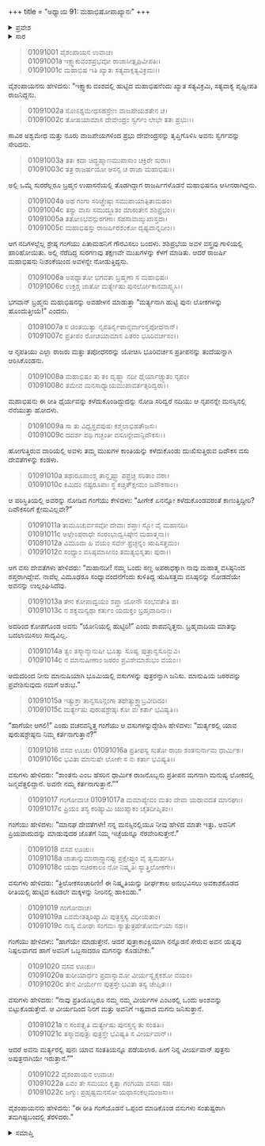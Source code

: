 +++
title = "ಅಧ್ಯಾಯ 91: ಮಹಾಭಿಷೋಪಾಖ್ಯಾನಃ"
+++

<details><summary>ಪ್ರವೇಶ</summary>


।।   ಓಂ ಓಂ ನಮೋ ನಾರಾಯಣಾಯ।।   ಶ್ರೀ ವೇದವ್ಯಾಸಾಯ ನಮಃ ।।

ಶ್ರೀ ಕೃಷ್ಣದ್ವೈಪಾಯನ ವೇದವ್ಯಾಸ ವಿರಚಿತ  

**ಶ್ರೀ ಮಹಾಭಾರತ**

**ಆದಿ ಪರ್ವ**

**ಸಂಭವ ಪರ್ವ**

**ಅಧ್ಯಾಯ 91**

</details>


<details><summary>ಸಾರ</summary>

ಸ್ವರ್ಗವನ್ನು ಸೇರಿದ್ದ ಇಕ್ಷ್ವಾಕುವಂಶದ ಮಹಾಭಿಷನು ಗಂಗೆಯನ್ನು ಮೋಹಿಸಿದುದಕ್ಕಾಗಿ ಪಿತಾಮಹನಿಂದ ಶಪಿಸಲ್ಪಟ್ಟು ಕುರುವಂಶದಲ್ಲಿ ಪ್ರತೀಪನ ಮಗ ಶಂತನುವಾಗಿ ಜನಿಸಿದುದು (1-7). ವಸಿಷ್ಠನಿಂದ ಭೂಮಿಯಲ್ಲಿ ಜನ್ಮತಾಳಿ ಎಂದು ಶಾಪಗ್ರಸ್ಥರಾದ ಅಷ್ಟವಸುಗಳು ಮನುಷ್ಯ ಯೋನಿಯನ್ನು ತಿರಸ್ಕರಿಸಿ ತಮ್ಮ ತಾಯಿಯಾಗಬೇಕೆಂದು ಗಂಗೆಯಲ್ಲಿ ಕೇಳಿಕೊಳ್ಳುವುದು, ಶಂತನುವನ್ನು ಕರ್ತನನ್ನಾಗಿ ಆರಿಸಿಕೊಳ್ಳುವುದು (8-17). ಹುಟ್ಟಿದ ಕೂಡಲೇ ಅವರಿಗೆ ಮನುಷ್ಯ ಜೀವದಿಂದ ಮುಕ್ತಗೊಳಿಸಬೇಕೆಂದು ವಸುಗಳು ಕೇಳಲು, ಶಂತನುವಿಗೋಸ್ಕರ ಎಂಟರಲ್ಲಿ ಒಬ್ಬನನ್ನು ಉಳಿಸುವೆನೆಂದು ಗಂಗೆಯು ಒಪ್ಪಿಕೊಳ್ಳುವುದು (18-22).

</details>


> 01091001 ವೈಶಂಪಾಯನ ಉವಾಚ।  
01091001a ಇಕ್ಷ್ವಾಕುವಂಶಪ್ರಭವೋ ರಾಜಾಸೀತ್ಪೃಥಿವೀಪತಿಃ।   
01091001c ಮಹಾಭಿಷ ಇತಿ ಖ್ಯಾತಃ ಸತ್ಯವಾಕ್ಸತ್ಯವಿಕ್ರಮಃ।।

ವೈಶಂಪಾಯನನು ಹೇಳಿದನು: “ಇಕ್ಷ್ವಾಕು ವಂಶದಲ್ಲಿ ಹುಟ್ಟಿದ ಮಹಾಭಿಷನೆಂದು ಖ್ಯಾತ ಸತ್ಯವಿಕ್ರಮಿ, ಸತ್ಯವಾಕ್ಯ ಪೃಥ್ವೀಪತಿ ರಾಜನಿದ್ದನು.

> 01091002a ಸೋಽಶ್ವಮೇಧಸಹಸ್ರೇಣ ವಾಜಪೇಯಶತೇನ ಚ।  
01091002c ತೋಷಯಾಮಾಸ ದೇವೇಂದ್ರಂ ಸ್ವರ್ಗಂ ಲೇಭೇ ತತಃ ಪ್ರಭುಃ।।

ಸಾವಿರ ಅಶ್ವಮೇಧ ಮತ್ತು ನೂರು ವಾಜಪೇಯಗಳಿಂದ ಪ್ರಭು ದೇವೇಂದ್ರನನ್ನು ತೃಪ್ತಿಗೊಳಿಸಿ ಅವನು ಸ್ವರ್ಗವನ್ನು ಸೇರಿದನು.

> 01091003a ತತಃ ಕದಾ ಚಿದ್ಬ್ರಹ್ಮಾಣಮುಪಾಸಾಂ ಚಕ್ರಿರೇ ಸುರಾಃ।  
01091003c ತತ್ರ ರಾಜರ್ಷಯೋ ಆಸನ್ಸ ಚ ರಾಜಾ ಮಹಾಭಿಷಃ।।

ಅಲ್ಲಿ ಒಮ್ಮೆ ಸುರರೆಲ್ಲರೂ ಬ್ರಹ್ಮನ ಉಪಾಸನೆಯಲ್ಲಿ ತೊಡಗಿದ್ದಾಗ ರಾಜರ್ಷಿಗಳೊಡನೆ ಮಹಾಭಿಷನೂ ಆಸೀನರಾಗಿದ್ದನು.

> 01091004a ಅಥ ಗಂಗಾ ಸರಿಚ್ಛ್ರೇಷ್ಠಾ ಸಮುಪಾಯಾತ್ಪಿತಾಮಹಂ।  
01091004c ತಸ್ಯಾ ವಾಸಃ ಸಮುದ್ಧೂತಂ ಮಾರುತೇನ ಶಶಿಪ್ರಭಂ।।  
01091005a ತತೋಽಭವನ್ಸುರಗಣಾಃ ಸಹಸಾವಾಙ್ಮುಖಾಸ್ತದಾ।  
01091005c ಮಹಾಭಿಷಸ್ತು ರಾಜರ್ಷಿರಶಂಕೋ ದೃಷ್ಟವಾನ್ನದೀಂ।।

ಆಗ ನದಿಗಳಲ್ಲೆಲ್ಲ ಶ್ರೇಷ್ಠ ಗಂಗೆಯು ಪಿತಾಮಹನಿಗೆ ಗೌರವಿಸಲು ಬಂದಳು. ಶಶಿಪ್ರಭೆಯ ಅವಳ ವಸ್ತ್ರವು ಗಾಳಿಯಲ್ಲಿ ಹಾರಿಹೋಯಿತು. ಅಲ್ಲಿ ನೆರೆದಿದ್ದ ಸುರಗಣವು ತಕ್ಷಣವೇ ಮುಖಗಳನ್ನು ಕೆಳಗೆ ಮಾಡಿತು. ಆದರೆ ರಾಜರ್ಷಿ ಮಹಾಭಿಷನು ನಿಃಶಂಕೆಯಿಂದ ಅವಳನ್ನೇ ನೋಡುತ್ತಿದ್ದನು.

> 01091006a ಅಪಧ್ಯಾತೋ ಭಗವತಾ ಬ್ರಹ್ಮಣಾ ಸ ಮಹಾಭಿಷಃ।  
01091006c ಉಕ್ತಶ್ಚ ಜಾತೋ ಮರ್ತ್ಯೇಷು ಪುನರ್ಲೋಕಾನವಾಪ್ಸ್ಯಸಿ।।

ಭಗವಾನ್ ಬ್ರಹ್ಮನು ಮಹಾಭಿಷನನ್ನು ಅವಹೇಳನ ಮಾಡುತ್ತಾ “ಮರ್ತ್ಯನಾಗಿ ಹುಟ್ಟಿ ಪುನಃ ಲೋಕಗಳನ್ನು ಹೊಂದುತ್ತೀಯೆ!” ಎಂದನು.

> 01091007a ಸ ಚಿಂತಯಿತ್ವಾ ನೃಪತಿರ್ನೃಪಾನ್ಸರ್ವಾಂಸ್ತಪೋಧನಾನ್।  
01091007c ಪ್ರತೀಪಂ ರೋಚಯಾಮಾಸ ಪಿತರಂ ಭೂರಿವರ್ಚಸಂ।।

ಆ ನೃಪತಿಯು ಎಲ್ಲಾ ರಾಜರು ಮತ್ತು ತಪೋಧನರನ್ನು ಯೋಚಿಸಿ ಭೂರಿವರ್ಚಸ ಪ್ರತೀಪನನ್ನು ತಂದೆಯನ್ನಾಗಿ ಆರಿಸಿಕೊಂಡನು.

> 01091008a ಮಹಾಭಿಷಂ ತು ತಂ ದೃಷ್ಟ್ವಾ ನದೀ ಧೈರ್ಯಾಚ್ಚ್ಯುತಂ ನೃಪಂ।  
01091008c ತಮೇವ ಮನಸಾಧ್ಯಾಯಮುಪಾವರ್ತತ್ಸರಿದ್ವರಾ।।

ಮಹಾಭಿಷನು ಈ ರೀತಿ ಧೈರ್ಯವನ್ನು ಕಳೆದುಕೊಂಡಿದ್ದುದನ್ನು ನೋಡಿ ಸರಿದ್ವರೆ ನದಿಯು ಆ ನೃಪನನ್ನೇ ಮನಸ್ಸಿನಲ್ಲಿ ನೆನೆಯುತ್ತಾ ಹೋದಳು.

> 01091009a ಸಾ ತು ವಿಧ್ವಸ್ತವಪುಷಃ ಕಶ್ಮಲಾಭಿಹತೌಜಸಃ।  
01091009c ದದರ್ಶ ಪಥಿ ಗಚ್ಛಂತೀ ವಸೂನ್ದೇವಾನ್ದಿವೌಕಸಃ।।

ಹೋಗುತ್ತಿರುವ ದಾರಿಯಲ್ಲಿ ಅವಳು ತಮ್ಮ ಮುಖಗಳ ಕಾಂತಿಯನ್ನು ಕಳೆದುಕೊಂಡು ದುಃಖಿಸುತ್ತಿರುವ ದಿವೌಕಸ ವಸು ದೇವತೆಗಳನ್ನು ಕಂಡಳು.

> 01091010a ತಥಾರೂಪಾಂಶ್ಚ ತಾನ್ದೃಷ್ಟ್ವಾ ಪಪ್ರಚ್ಛ ಸರಿತಾಂ ವರಾ।  
01091010c ಕಿಮಿದಂ ನಷ್ಟರೂಪಾಃ ಸ್ಥ ಕಚ್ಚಿತ್ಕ್ಷೇಮಂ ದಿವೌಕಸಾಂ।।

ಆ ಪರಿಸ್ಥಿತಿಯಲ್ಲಿ ಅವರನ್ನು ನೋಡಿದ ಗಂಗೆಯು ಕೇಳಿದಳು: “ಹೀಗೇಕೆ ಏನನ್ನೋ ಕಳೆದುಕೊಂಡವರಂತೆ ಕಾಣುತ್ತಿದ್ದೀರಿ? ದಿವೌಕಸರಿಗೆ ಕ್ಷೇಮವಿಲ್ಲವೇ?”

> 01091011a ತಾಮೂಚುರ್ವಸವೋ ದೇವಾಃ ಶಪ್ತಾಃ ಸ್ಮೋ ವೈ ಮಹಾನದಿ।  
01091011c ಅಲ್ಪೇಽಪರಾಧೇ ಸಂರಂಭಾದ್ವಸಿಷ್ಠೇನ ಮಹಾತ್ಮನಾ।।   
01091012a ವಿಮೂದಾ ಹಿ ವಯಂ ಸರ್ವೇ ಪ್ರಚ್ಛನ್ನಂ ಋಷಿಸತ್ತಮಂ।  
01091012c ಸಂಧ್ಯಾಂ ವಸಿಷ್ಠಮಾಸೀನಂ ತಮತ್ಯಭಿಸೃತಾಃ ಪುರಾ।।

ಆಗ ವಸು ದೇವತೆಗಳು ಹೇಳಿದರು: “ಮಹಾನದೀ! ನಮ್ಮ ಒಂದು ಸಣ್ಣ ಅಪರಾಧಕ್ಕಾಗಿ ನಾವು ಮಹಾತ್ಮ ವಸಿಷ್ಠನಿಂದ ಶಪ್ತರಾಗಿದ್ದೇವೆ. ನಾವೆಲ್ಲ ವಿಮೂಢರೂ ಸಂಧ್ಯಾವಂದನೆಗೆಂದು ಕುಳಿತಿದ್ದ ಋಷಿಸತ್ತಮ ವಸಿಷ್ಠನನ್ನು ನೋಡದೆಯೇ ಅವನನ್ನು ಉಲ್ಲಂಘಿಸಿದೆವು.

> 01091013a ತೇನ ಕೋಪಾದ್ವಯಂ ಶಪ್ತಾ ಯೋನೌ ಸಂಭವತೇತಿ ಹ।  
01091013c ನ ಶಕ್ಯಮನ್ಯಥಾ ಕರ್ತುಂ ಯದುಕ್ತಂ ಬ್ರಹ್ಮವಾದಿನಾ।।

ಅದರಿಂದ ಕೋಪಗೊಂಡ ಅವನು “ಯೋನಿಯಲ್ಲಿ ಹುಟ್ಟಿರಿ!” ಎಂದು ಶಾಪವನ್ನಿತ್ತನು. ಬ್ರಹ್ಮವಾದಿಯ ಮಾತನ್ನು ಬದಲಾಯಿಸಲು ಸಾದ್ಯವಿಲ್ಲ.

> 01091014a ತ್ವಂ ತಸ್ಮಾನ್ಮಾನುಷೀ ಭೂತ್ವಾ ಸೂಷ್ವ ಪುತ್ರಾನ್ವಸೂನ್ಭುವಿ।  
01091014c ನ ಮಾನುಷೀಣಾಂ ಜಠರಂ ಪ್ರವಿಶೇಮಾಶುಭಂ ವಯಂ।।

ಆದುದರಿಂದ ನೀನು ಮಾನುಷಿಯಾಗಿ ಭೂಮಿಯಲ್ಲಿ ವಸುಗಳನ್ನು ಪುತ್ರರನ್ನಾಗಿ ಜನಿಸು. ಮಾನುಷಿಯ ಜಠರವನ್ನು ಪ್ರವೇಶಿಸುವುದು ನಮಗೆ ಅಶುಭ.”

> 01091015a ಇತ್ಯುಕ್ತಾ ತಾನ್ವಸೂನ್ಗಂಗಾ ತಥೇತ್ಯುಕ್ತ್ವಾಬ್ರವೀದಿದಂ।   
01091015c ಮರ್ತ್ಯೇಷು ಪುರುಷಶ್ರೇಷ್ಠಃ ಕೋ ವಃ ಕರ್ತಾ ಭವಿಷ್ಯತಿ।।

“ಹಾಗೆಯೇ ಆಗಲಿ!” ಎಂದು ವಚನವನ್ನಿತ್ತ ಗಂಗೆಯು ಆ ವಸುಗಳನ್ನುದ್ದೇಶಿಸಿ ಹೇಳಿದಳು: “ಮರ್ತ್ಯರಲ್ಲಿ ಯಾವ ಪುರುಷಶ್ರೇಷ್ಠನು ನಿಮ್ಮ ಕರ್ತನಾಗುತ್ತಾನೆ?”

> 01091016 ವಸವ ಊಚುಃ
01091016a ಪ್ರತೀಪಸ್ಯ ಸುತೋ ರಾಜಾ ಶಂತನುರ್ನಾಮ ಧಾರ್ಮಿಕಃ।  
01091016c ಭವಿತಾ ಮಾನುಷೇ ಲೋಕೇ ಸ ನಃ ಕರ್ತಾ ಭವಿಷ್ಯತಿ।।

ವಸುಗಳು ಹೇಳಿದರು: “ಶಾಂತನು ಎಂಬ ಹೆಸರಿನ ಧಾರ್ಮಿಕ ರಾಜನೊಬ್ಬನು ಪ್ರತೀಪನ ಮಗನಾಗಿ ಮನುಷ್ಯ ಲೋಕದಲ್ಲಿ ಜನ್ಮವೆತ್ತಲಿದ್ದಾನೆ. ಅವನೇ ನಮ್ಮ ಕರ್ತನಾಗುತ್ತಾನೆ.””

> 01091017 ಗಂಗೋವಾಚ
01091017a ಮಮಾಪ್ಯೇವಂ ಮತಂ ದೇವಾ ಯಥಾವದತ ಮಾನಘಾಃ।  
01091017c ಪ್ರಿಯಂ ತಸ್ಯ ಕರಿಷ್ಯಾಮಿ ಯುಷ್ಮಾಕಂ ಚೈತದೀಪ್ಶಿತಂ।।

ಗಂಗೆಯು ಹೇಳಿದಳು: “ಮಾನಘ ದೇವತೆಗಳೇ! ನನ್ನ ಮನಸ್ಸಿನಲ್ಲಿಯೂ ನೀವು ಹೇಳಿದ ಮಾತೇ ಇತ್ತು. ಅವನಿಗೆ ಪ್ರಿಯವಾದುದನ್ನು ಮಾಡುವುದರ ಜೊತೆಗೆ ನಿಮ್ಮ ಇಚ್ಛೆಯನ್ನೂ ನೆರವೇರಿಸುತ್ತೇನೆ.”

> 01091018 ವಸವ ಊಚುಃ।  
01091018a ಜಾತಾನ್ಕುಮಾರಾನ್ಸ್ವಾನಪ್ಸು ಪ್ರಕ್ಷೇಪ್ತುಂ ವೈ ತ್ವಮರ್ಹಸಿ।   
01091018c ಯಥಾ ನಚಿರಕಾಲಂ ನೋ ನಿಷ್ಕೃತಿಃ ಸ್ಯಾತ್ತ್ರಿಲೋಕಗೇ।।

ವಸುಗಳು ಹೇಳಿದರು: “ತ್ರಿಲೋಕಸಂಚಾರಿಣೀ! ಈ ನಿಷ್ಕೃತಿಯನ್ನು ದೀರ್ಘಕಾಲ ಅನುಭವಿಸಲು ಅವಕಾಶಕೊಡದ ರೀತಿಯಲ್ಲಿ ಹುಟ್ಟಿದ ಕೂಡಲೇ ಮಕ್ಕಳನ್ನು ನೀರಿನಲ್ಲಿ ಹಾಕಿಬಿಡು.”

> 01091019 ಗಂಗೋವಾಚ।  
01091019a ಏವಮೇತತ್ಕರಿಷ್ಯಾಮಿ ಪುತ್ರಸ್ತಸ್ಯ ವಿಧೀಯತಾಂ।  
01091019c ನಾಸ್ಯ ಮೋಘಃ ಸಂಗಮಃ ಸ್ಯಾತ್ಪುತ್ರಹೇತೋರ್ಮಯಾ ಸಹ।।

ಗಂಗೆಯು ಹೇಳಿದಳು: “ಹಾಗೆಯೇ ಮಾಡುತ್ತೇನೆ. ಆದರೆ ಪುತ್ರಾಕಾಂಕ್ಷಿಯಾಗಿ ನನ್ನೊಡನೆ ಸೇರುವ ಅವನ ಯತ್ನವು ನಿಷ್ಪಲವಾಗದ ಹಾಗೆ ಅವನಿಗೆ ಒಬ್ಬನಾದರೂ ಮಗನನ್ನು ಕೊಡಬೇಕು.”

> 01091020 ವಸವ ಊಚುಃ।  
01091020a ತುರೀಯಾರ್ಧಂ ಪ್ರದಾಸ್ಯಾಮೋ ವೀರ್ಯಸ್ಯೈಕೈಕಶೋ ವಯಂ।  
01091020c ತೇನ ವೀರ್ಯೇಣ ಪುತ್ರಸ್ತೇ ಭವಿತಾ ತಸ್ಯ ಚೇಪ್ಸಿತಃ।।

ವಸುಗಳು ಹೇಳಿದರು: “ನಾವು ಪ್ರತಿಯೊಬ್ಬರೂ ನಮ್ಮ ನಮ್ಮ ವೀರ್ಯಗಳ ಎಂಟರಲ್ಲಿ ಒಂದು ಅಂಶವನ್ನು ಬಿಟ್ಟುಕೊಡುತ್ತೇವೆ. ಆ ವೀರ್ಯದಿಂದ ನಿನಗೆ ಮತ್ತು ಅವನಿಗೆ ಇಷ್ಟವಾದ ಮಗನು ಜನಿಸುತ್ತಾನೆ.

> 01091021a ನ ಸಂಪತ್ಸ್ಯತಿ ಮರ್ತ್ಯೇಷು ಪುನಸ್ತಸ್ಯ ತು ಸಂತತಿಃ।  
01091021c ತಸ್ಮಾದಪುತ್ರಃ ಪುತ್ರಸ್ತೇ ಭವಿಷ್ಯತಿ ಸ ವೀರ್ಯವಾನ್।।

ಆದರೆ ಅವನು ಮರ್ತ್ಯರಲ್ಲಿ ಪುನಃ ಯಾವ ಸಂತತಿಯನ್ನೂ ಪಡೆಯಲಾರ. ಹೀಗೆ ನಿನ್ನ ವೀರ್ಯವಾನ್ ಪುತ್ರನು ಅಪುತ್ರನಾಗಿಯೇ ಇರುತ್ತಾನೆ.””

> 01091022 ವೈಶಂಪಾಯನ ಉವಾಚ।  
01091022a ಏವಂ ತೇ ಸಮಯಂ ಕೃತ್ವಾ ಗಂಗಯಾ ವಸವಃ ಸಹ।  
01091022c ಜಗ್ಮುಃ ಪ್ರಹೃಷ್ಟಮನಸೋ ಯಥಾಸಂಕಲ್ಪಮಂಜಸಾ।।

ವೈಶಂಪಾಯನನು ಹೇಳಿದನು: “ಈ ರೀತಿ ಗಂಗೆಯೊಡನೆ ಒಪ್ಪಂದ ಮಾಡಿಕೊಂಡ ವಸುಗಳು ಸಂತುಷ್ಟರಾಗಿ ತಮಗಿಷ್ಟಬಂದಲ್ಲಿ ತೆರಳಿದರು.”

<details><summary>ಸಮಾಪ್ತಿ</summary>

ಇತಿ ಶ್ರೀ ಮಹಾಭಾರತೇ ಆದಿಪರ್ವಣಿ ಸಂಭವಪರ್ವಣಿ ಮಹಾಭಿಷೋಪಾಖ್ಯಾನೇ ಏಕನವತಿತಮೋಽಧ್ಯಾಯಃ।।  
ಇದು ಶ್ರೀ ಮಹಾಭಾರತದಲ್ಲಿ ಆದಿಪರ್ವದಲ್ಲಿ ಸಂಭವ ಪರ್ವದಲ್ಲಿ ಮಹಾಭಿಷೋಪಾಖ್ಯಾನದಲ್ಲಿ ತೊಂಭತ್ತೊಂದನೆಯ ಅಧ್ಯಾಯವು.


</details>

